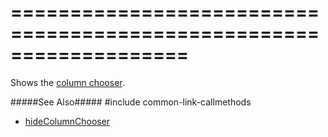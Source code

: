 ===================================================================
===================================================================

<!--shortDescription-->
Shows the [column chooser]({basewidgetpath}/Configuration/columnChooser/).
<!--/shortDescription-->

<!--fullDescription-->
#####See Also#####
#include common-link-callmethods
- [hideColumnChooser]({basewidgetpath}/Methods/#hideColumnChooser)
<!--/fullDescription-->